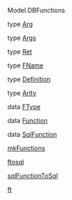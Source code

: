 Model.DBFunctions

type [Arg](Model-DBFunctions.html#t:Arg)

type [Args](Model-DBFunctions.html#t:Args)

type [Ret](Model-DBFunctions.html#t:Ret)

type [FName](Model-DBFunctions.html#t:FName)

type [Definition](Model-DBFunctions.html#t:Definition)

type [Arity](Model-DBFunctions.html#t:Arity)

data [FType](Model-DBFunctions.html#t:FType)

data [Function](Model-DBFunctions.html#t:Function)

data [SqlFunction](Model-DBFunctions.html#t:SqlFunction)

[mkFunctions](Model-DBFunctions.html#v:mkFunctions)

[ftosql](Model-DBFunctions.html#v:ftosql)

[sqlFunctionToSql](Model-DBFunctions.html#v:sqlFunctionToSql)

[ft](Model-DBFunctions.html#v:ft)
